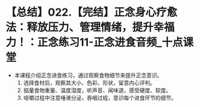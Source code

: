 # 【总结】022.【完结】正念身心疗愈法：释放压力、管理情绪，提升幸福力！：正念练习11-正念进食音频_十点课堂

-   本课程介绍正念进食练习，通过观察食物细节来提升正念意识。
    1.  选择食材后，观察其大小、色彩、形状，留意内心评判。
    2.  掂量食物重量、温度湿度，听声音、闻味道，感受硬度、软度。
    3.  咀嚼过程中注意唾液分泌，吞咽过程，意识每个进食环节的细节。
